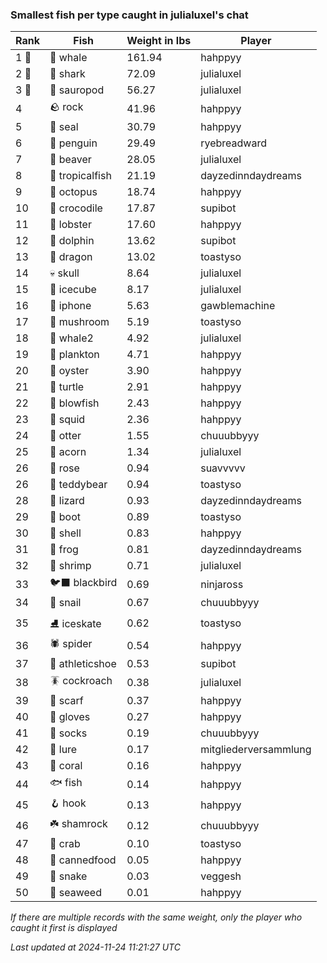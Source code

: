### Smallest fish per type caught in julialuxel's chat
| Rank | Fish | Weight in lbs | Player |
|------|--------|-----------|---------|
| 1 🥇  | 🐳 whale | 161.94 | hahppyy |
| 2 🥈  | 🦈 shark | 72.09 | julialuxel |
| 3 🥉  | 🦕 sauropod | 56.27 | julialuxel |
| 4  | 🪨 rock | 41.96 | hahppyy |
| 5  | 🦭 seal | 30.79 | hahppyy |
| 6  | 🐧 penguin | 29.49 | ryebreadward |
| 7  | 🦫 beaver | 28.05 | julialuxel |
| 8  | 🐠 tropicalfish | 21.19 | dayzedinndaydreams |
| 9  | 🐙 octopus | 18.74 | hahppyy |
| 10  | 🐊 crocodile | 17.87 | supibot |
| 11  | 🦞 lobster | 17.60 | hahppyy |
| 12  | 🐬 dolphin | 13.62 | supibot |
| 13  | 🐉 dragon | 13.02 | toastyso |
| 14  | 💀 skull | 8.64 | julialuxel |
| 15  | 🧊 icecube | 8.17 | julialuxel |
| 16  | 📱 iphone | 5.63 | gawblemachine |
| 17  | 🍄 mushroom | 5.19 | toastyso |
| 18  | 🐋 whale2 | 4.92 | julialuxel |
| 19  | 🦠 plankton | 4.71 | hahppyy |
| 20  | 🦪 oyster | 3.90 | hahppyy |
| 21  | 🐢 turtle | 2.91 | hahppyy |
| 22  | 🐡 blowfish | 2.43 | hahppyy |
| 23  | 🦑 squid | 2.36 | hahppyy |
| 24  | 🦦 otter | 1.55 | chuuubbyyy |
| 25  | 🌰 acorn | 1.34 | julialuxel |
| 26  | 🌹 rose | 0.94 | suavvvvv |
| 26  | 🧸 teddybear | 0.94 | toastyso |
| 28  | 🦎 lizard | 0.93 | dayzedinndaydreams |
| 29  | 👢 boot | 0.89 | toastyso |
| 30  | 🐚 shell | 0.83 | hahppyy |
| 31  | 🐸 frog | 0.81 | dayzedinndaydreams |
| 32  | 🦐 shrimp | 0.71 | julialuxel |
| 33  | 🐦‍⬛ blackbird | 0.69 | ninjaross |
| 34  | 🐌 snail | 0.67 | chuuubbyyy |
| 35  | ⛸️ iceskate | 0.62 | toastyso |
| 36  | 🕷️ spider | 0.54 | hahppyy |
| 37  | 👟 athleticshoe | 0.53 | supibot |
| 38  | 🪳 cockroach | 0.38 | julialuxel |
| 39  | 🧣 scarf | 0.37 | hahppyy |
| 40  | 🧤 gloves | 0.27 | hahppyy |
| 41  | 🧦 socks | 0.19 | chuuubbyyy |
| 42  | 🎏 lure | 0.17 | mitgliederversammlung |
| 43  | 🪸 coral | 0.16 | hahppyy |
| 44  | 🐟 fish | 0.14 | hahppyy |
| 45  | 🪝 hook | 0.13 | hahppyy |
| 46  | ☘️ shamrock | 0.12 | chuuubbyyy |
| 47  | 🦀 crab | 0.10 | toastyso |
| 48  | 🥫 cannedfood | 0.05 | hahppyy |
| 49  | 🐍 snake | 0.03 | veggesh |
| 50  | 🌿 seaweed | 0.01 | hahppyy |

_If there are multiple records with the same weight, only the player who caught it first is displayed_

_Last updated at 2024-11-24 11:21:27 UTC_